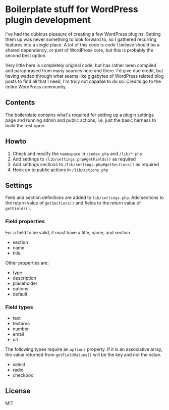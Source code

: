 # Boilerplate stuff for WordPress plugin development

I've had the dubious pleasure of creating a few WordPress plugins. Setting them up was never something to look forward to, so I gathered recurring features into a single place. A lot of this code is code I believe should be a shared dependency, or part of WordPress core, but this is probably the second best option.

Very little here is completely original code, but has rather been compiled and paraphrased from many sources here and there. I'd give due credit, but having waded through what seems like gigabytes of WordPress related blog posts to find all that I need, I'm truly not capable to do so: Credits go to the entire WordPress community.

## Contents

The boilerplate contains what's required for setting up a plugin settings page and running admin and public actions, i.e. just the basic harness to build the rest upon.

## Howto

1. Check and modify the `namespace` in `/index.php` and `/lib/*.php`
2. Add settings to `/lib/settings.php#getFields()` as required
3. Add settings sections to `/lib/settings.php#getSections()` as required
4. Hook on to public actions in `/lib/actions.php`

## Settings

Field and section definitions are added to `lib/settings.php`. Add sections to the return value of `getSections()` and fields to the return value of `getFields()`.

### Field properties

For a field to be valid, it must have a title, name, and section.

- section
- name
- title

Other properties are:

- type
- description
- placeholder
- options
- default

### Field types

- text
- textarea
- number
- email
- url

The following types require an `options` property. If it is an associative array, the value returned from `getFieldValues()` will be the key and not the value.

- select
- radio
- checkbox

## License

MIT
